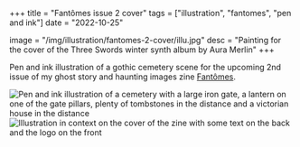 +++
title = "Fantômes issue 2 cover"
tags = ["illustration", "fantomes", "pen and ink"]
date = "2022-10-25"

image = "/img/illustration/fantomes-2-cover/illu.jpg"
desc = "Painting for the cover of the Three Swords winter synth album by Aura Merlin"
+++

Pen and ink illustration of a gothic cemetery scene for the upcoming 2nd issue of my ghost story and haunting images zine [Fantômes](https://fantomeszine.com/).

![Pen and ink illustration of a cemetery with a large iron gate, a lantern on one of the gate pillars, plenty of tombstones in the distance and a victorian house in the distance](/img/illustration/fantomes-2-cover/illu.jpg "Pen and ink illustration of a cemetery with a large iron gate, a lantern on one of the gate pillars, plenty of tombstones in the distance and a victorian house in the distance")
![Illustration in context on the cover of the zine with some text on the back and the logo on the front](/img/illustration/fantomes-2-cover/cover.jpg "Illustration in context on the cover of the zine with some text on the back and the logo on the front")

